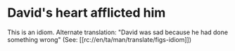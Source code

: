 # David's heart afflicted him

This is an idiom. Alternate translation: "David was sad because he had done something wrong" (See: [[rc://en/ta/man/translate/figs-idiom]])

